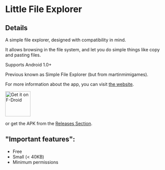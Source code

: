 # Little File Explorer

## Details

A simple file explorer,
designed with compatibility in mind.

It allows browsing in the file system,
and let you do simple things like copy and pasting files.

Supports Android 1.0+

Previous known as Simple File Explorer (but from martinmimigames).

For more information about the app,
you can visit 
[the website](https://martinmimigames.github.io/projects/little-file-explorer/index.html).

[<img src="https://fdroid.gitlab.io/artwork/badge/get-it-on.png"
     alt="Get it on F-Droid"
     height="80">](https://f-droid.org/packages/com.martinmimigames.simplefileexplorer/)

or get the APK from the [Releases Section](https://github.com/martinmimigames/little-file-explorer/releases/latest).

## "Important features":

- Free
- Small (< 40KB)
- Minimum permissions
